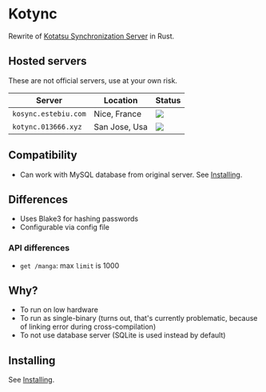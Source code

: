 # Kotync

Rewrite of [Kotatsu Synchronization Server](https://github.com/KotatsuApp/kotatsu-syncserver) in Rust.

## Hosted servers

These are not official servers, use at your own risk.

|Server|Location|Status|
|-|-|-|
|`kosync.estebiu.com`|Nice, France|![](https://img.shields.io/website?url=https%3A%2F%2Fkosync.estebiu.com&label=sync)|
|`kotync.013666.xyz`|San Jose, Usa|![](https://img.shields.io/website?url=https%3A%2F%2Fkotync.013666.xyz&label=sync)|

## Compatibility

- Can work with MySQL database from original server. See [Installing](/docs/install.md).

## Differences

- Uses Blake3 for hashing passwords
- Configurable via config file

### API differences

- `get /manga`: max `limit` is 1000

## Why?

- To run on low hardware
- To run as single-binary (turns out, that's currently problematic, because of linking error during cross-compilation)
- To not use database server (SQLite is used instead by default)

## Installing

See [Installing](/docs/install.md).
